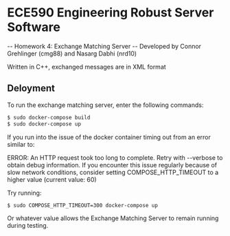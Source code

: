 # ECE590 Engineering Robust Server Software 
-- Homework 4: Exchange Matching Server --
Developed by Connor Grehlinger (cmg88) and Nasarg Dabhi (nrd10)


Written in C++, exchanged messages are in XML format


## Deloyment
To run the exchange matching server, enter the following commands:
```bash
$ sudo docker-compose build
$ sudo docker-compose up
```
If you run into the issue of the docker container timing out from
an error similar to:

ERROR: An HTTP request took too long to complete. Retry with --verbose to 
obtain debug information. If you encounter this issue regularly because of 
slow network conditions, consider setting COMPOSE_HTTP_TIMEOUT to a higher
value (current value: 60)

Try running: 
```bash
$ sudo COMPOSE_HTTP_TIMEOUT=300 docker-compose up 
``` 
Or whatever value allows the Exchange Matching Server to remain running 
during testing.


